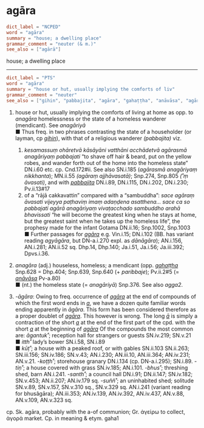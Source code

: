 # agāra

``` toml
dict_label = "NCPED"
word = "agāra"
summary = "house; a dwelling place"
grammar_comment = "neuter (& m.)"
see_also = ["agārā"]
```

house; a dwelling place

--------------------

``` toml
dict_label = "PTS"
word = "agāra"
summary = "house or hut, usually implying the comforts of liv"
grammar_comment = "neuter"
see_also = ["gihin", "pabbajita", "agāra", "gahaṭṭha", "anāvāsa", "agāra", "a", "agāra", "ā", "a", "a", "agāra"]
```

1. house or hut, usually implying the comforts of living at home as opp. to *anagāra* homelessness or the state of a homeless wanderer (mendicant). See *anagāriyā*  
   ■ Thus freq. in two phrases contrasting the state of a householder (or layman, cp *[gihin](gihin.md)*), with that of a religious wanderer *(pabbajita)* viz.
   1. *kesamassuṃ ohāretvā kāsāyāni vatthāni acchādetvā agārasmā anagāriyaṃ pabbajati* “to shave off hair & beard, put on the yellow robes, and wander forth out of the home into the homeless state” DN.i.60 etc. cp. Cnd.172#ii. See also SN.i.185 (*agārasmā anagāriyaṃ nikkhanta*); MN.ii.55 *(agāraṃ ajjhāvasatā)*; Snp.274, Snp.805 *(˚ṃ āvasati)*, and with *[pabbajita](pabbajita.md)* DN.i.89, DN.i.115, DN.i.202, DN.i.230; Pv.ii.13#17
   2. of a “rājā cakkavattin” compared with a “sambuddha”: *sace agāraṃ āvasati vijeyya paṭhaviṃ imaṃ adaṇḍena asatthena… sace ca so pabbajati agārā anagāriyaṃ vivaṭacchado sambuddho arahā bhavissati* “he will become the greatest king when he stays at home, but the greatest saint when he takes up the homeless life”, the prophesy made for the infant Gotama DN.ii.16; Snp.1002, Snp.1003  
      ■ Further passages for *[agāra](agāra.md)* e.g. Vin.i.15; DN.i.102 (BB. has variant reading *agyāgāra*, but DN\-a.i.270 expl. as *dānāgāra*); AN.i.156, AN.i.281; AN.ii.52 sq. Dhp.14, Dhp.140; Ja.i.51, Ja.i.56; Ja.iii.392; Dpvs.i.36.

2. *anagāra* (adj.) houseless, homeless; a mendicant (opp. *[gahaṭṭha](gahaṭṭha.md)* Snp.628 = Dhp.404; Snp.639, Snp.640 (\+ *paribbaje*); Pv.ii.2#5 (= *[anāvāsa](anāvāsa.md)* Pv\-a.80)  
   ■ (nt.) the homeless state (= *anagāriyā*) Snp.376. See also *agga2*.
3. *\-āgāra*: Owing to freq. occurrence of *[agāra](agāra.md)* at the end of compounds of which the first word ends in *[a](a.md)*, we have a dozen quite familiar words ending apparently in *āgāra*. This form has been considered therefore as a proper doublet of *[agāra](agāra.md)*. This however is wrong. The long *[ā](ā.md)* is simply a contraction of the short *[a](a.md)* at the end of the first part of the cpd. with the short *[a](a.md)* at the beginning of *[agāra](agāra.md)* Of the compounds the most common are: *āgantuk˚*; reception hall for strangers or guests SN.iv.219; SN.v.21  
   ■ *itth˚* lady’s bower SN.i.58, SN.i.89  
   ■ *kūṭ˚*; a house with a peaked roof, or with gables SN.ii.103 SN.ii.263; SN.iii.156; SN.iv.186; SN.v.43; AN.i.230; AN.iii.10, AN.iii.364; AN.iv.231; AN.v.21. *\-koṭṭh˚*; storehouse granary DN.i.134 (cp. DN\-a.i.295); SN.i.89. *\-tiṇ˚*; a house covered with grass SN.iv.185; AN.i.101. *\-bhus˚*; threshing shed, barn AN.i.241. *\-santh˚*; a council hall DN.i.91; DN.ii.147; SN.iv.182; SN.v.453; AN.ii.207; AN.iv.179 sq. *\-suññ˚*; an uninhabited shed; solitude SN.v.89, SN.v.157, SN.v.310 sq., SN.v.329 sq. AN.i.241 (variant reading for bhusâgāra); AN.iii.353; AN.iv.139, AN.iv.392, AN.iv.437, AN.v.88, AN.v.109, AN.v.323 sq.

cp. Sk. agāra, probably with the a\-of communion; Gr. ἀγεἱρω to collect, ἀγορά market. Cp. in meaning & etym. gaha1

